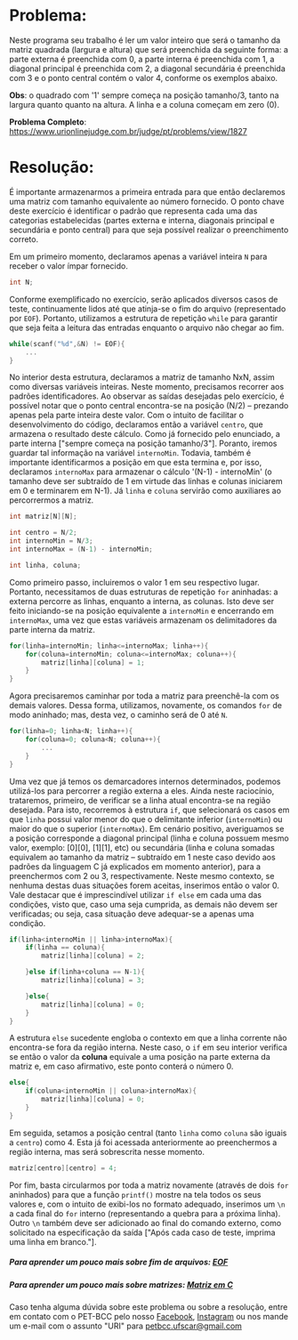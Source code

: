# Problema:
Neste programa seu trabalho é ler um valor inteiro que será o tamanho da matriz quadrada (largura e altura) que será preenchida da seguinte forma: a parte externa é preenchida com 0, a parte interna é preenchida com 1, a diagonal principal é preenchida com 2, a diagonal secundária é preenchida com 3 e o ponto central contém o valor 4, conforme os exemplos abaixo.

**Obs**: o quadrado com '1' sempre começa na posição tamanho/3, tanto na largura quanto quanto na altura. A linha e a coluna começam em zero (0).

**Problema Completo**: https://www.urionlinejudge.com.br/judge/pt/problems/view/1827


# Resolução:
É importante armazenarmos a primeira entrada para que então declaremos uma matriz com tamanho equivalente ao número fornecido. O ponto chave deste exercício é identificar o padrão que representa cada uma das categorias estabelecidas (partes externa e interna, diagonais principal e secundária e ponto central) para que seja possível realizar o preenchimento correto.  

Em um primeiro momento, declaramos apenas a variável inteira `N` para receber o valor ímpar fornecido.

```c
int N;
```

Conforme exemplificado no exercício, serão aplicados diversos casos de teste, continuamente lidos até que atinja-se o fim do arquivo (representado por `EOF`). Portanto, utilizamos a estrutura de repetição `while` para garantir que seja feita a leitura das entradas enquanto o arquivo não chegar ao fim.

```c
while(scanf("%d",&N) != EOF){
	...
}
```  

No interior desta estrutura, declaramos a matriz de tamanho NxN, assim como diversas variáveis inteiras. Neste momento, precisamos recorrer aos padrões identificadores. Ao observar as saídas desejadas pelo exercício, é possível notar que o ponto central encontra-se na posição (N/2) – prezando apenas pela parte inteira deste valor. Com o intuito de facilitar o desenvolvimento do código, declaramos então a variável `centro`, que armazena o resultado deste cálculo.
Como já fornecido pelo enunciado, a parte interna ["sempre começa na posição tamanho/3"]. Poranto, iremos guardar tal informação na variável `internoMin`. Todavia, também é importante identificarmos a posição em que esta termina e, por isso, declaramos `internoMax` para armazenar o cálculo '(N-1) - internoMin' (o tamanho deve ser subtraído de 1 em virtude das linhas e colunas iniciarem em 0 e terminarem em N-1).
Já `linha` e `coluna` servirão como auxiliares ao percorrermos a matriz.  

```c
int matriz[N][N];

int centro = N/2;
int internoMin = N/3;
int internoMax = (N-1) - internoMin;

int linha, coluna;
```  

Como primeiro passo, incluiremos o valor 1 em seu respectivo lugar. Portanto, necessitamos de duas estruturas de repetição `for` aninhadas: a externa percorre as linhas, enquanto a interna, as colunas. Isto deve ser feito iniciando-se na posição equivalente a `internoMin` e encerrando em `internoMax`, uma vez que estas variáveis armazenam os delimitadores da parte interna da matriz.  

```c
for(linha=internoMin; linha<=internoMax; linha++){
	for(coluna=internoMin; coluna<=internoMax; coluna++){
		matriz[linha][coluna] = 1;
	}
}
```  

Agora precisaremos caminhar por toda a matriz para preenchê-la com os demais valores. Dessa forma, utilizamos, novamente, os comandos `for` de modo aninhado; mas, desta vez, o caminho será de 0 até `N`.  

```c
for(linha=0; linha<N; linha++){
	for(coluna=0; coluna<N; coluna++){
		...
	}
}
```  

Uma vez que já temos os demarcadores internos determinados, podemos utilizá-los para percorrer a região externa a eles. Ainda neste raciocínio, trataremos, primeiro, de verificar se a linha atual encontra-se na região desejada. Para isto, recorremos à estrutura `if`, que selecionará os casos em que `linha` possui valor menor do que o delimitante inferior (`internoMin`) ou maior do que o superior (`internoMax`).
Em cenário positivo, averiguamos se a posição corresponde a diagonal principal (linha e coluna possuem mesmo valor, exemplo: [0][0], [1][1], etc) ou secundária (linha e coluna somadas equivalem ao tamanho da matriz – subtraído em 1 neste caso devido aos padrões da linguagem C já explicados em momento anterior), para a preenchermos com 2 ou 3, respectivamente. Neste mesmo contexto, se nenhuma destas duas situações forem aceitas, inserimos então o valor 0. Vale destacar que é imprescindível utilizar `if else` em cada uma das condições, visto que, caso uma seja cumprida, as demais não devem ser verificadas; ou seja, casa situação deve adequar-se a apenas uma condição.  

```c
if(linha<internoMin || linha>internoMax){
	if(linha == coluna){
		matriz[linha][coluna] = 2;

	}else if(linha+coluna == N-1){
		matriz[linha][coluna] = 3;

	}else{
		matriz[linha][coluna] = 0;
	}
}
```  

A estrutura `else` sucedente engloba o contexto em que a linha corrente não encontra-se fora da região interna. Neste caso, o `if` em seu interior verifica se então o valor da **coluna** equivale a uma posição na parte externa da matriz e, em caso afirmativo, este ponto conterá o número 0.  

```c
else{
	if(coluna<internoMin || coluna>internoMax){
		matriz[linha][coluna] = 0;
	}
}
```  

Em seguida, setamos a posição central (tanto `linha` como `coluna` são iguais a `centro`) como 4. Esta já foi acessada anteriormente ao preenchermos a região interna, mas será sobrescrita nesse momento.  

```c
matriz[centro][centro] = 4;
```  

Por fim, basta circularmos por toda a matriz novamente (através de dois `for` aninhados) para que a função `printf()` mostre na tela todos os seus valores e, com o intuito de exibi-los no formato adequado, inserimos um `\n` a cada final do `for` interno (representando a quebra para a próxima linha). Outro `\n` também deve ser adicionado ao final do comando externo, como solicitado na especificação da saída ["Após cada caso de teste, imprima uma linha em branco."].


##### Para aprender um pouco mais sobre fim de arquivos: [EOF](https://pt.wikipedia.org/wiki/EOF)

##### Para aprender um pouco mais sobre matrizes: [Matriz em C](http://linguagemc.com.br/matriz-em-c/)  

Caso tenha alguma dúvida sobre este problema ou sobre a resolução, entre em contato com o PET-BCC pelo nosso [Facebook](https://www.facebook.com/petbcc/), [Instagram](https://www.instagram.com/petbcc.ufscar/) ou nos mande um e-mail com o assunto "URI" para  petbcc.ufscar@gmail.com
